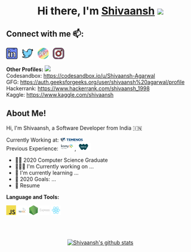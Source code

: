 
<div align="center">
<h1>Hi there, I'm <a href="#">Shivaansh</a> <img src="https://media.giphy.com/media/hvRJCLFzcasrR4ia7z/giphy.gif" width="25px"></h1>
</div>

## Connect with me 📫:
<a href="https://www.linkedin.com/in/shivaansh-agarwal/"><img height="30" src="resources/icons/linkedin.png"/></a>&nbsp;&nbsp;
<a href="https://twitter.com/Shivansh_97"><img height="30" src="resources/icons/twitter.png"/></a>&nbsp;&nbsp;
<a href="https://dev.to/shiv1998"><img height="30" src="resources/icons/devto.png"/></a>&nbsp;&nbsp;
<a href="https://www.instagram.com/shivaansh.agarwal/"><img height="30" src="resources/icons/instagram.png"/></a>&nbsp;&nbsp;<br>

**Other Profiles:** <img src="https://media.giphy.com/media/WUlplcMpOCEmTGBtBW/giphy.gif" width="20"> <br>
Codesandbox: https://codesandbox.io/u/Shivaansh-Agarwal<br>
GFG: https://auth.geeksforgeeks.org/user/shivaansh%20agarwal/profile <br>
Hackerrank: https://www.hackerrank.com/shivaansh_1998 <br>
Kaggle: https://www.kaggle.com/shivaansh <br>


## About Me!
Hi, I'm Shivaansh, a Software Developer from India	🇮🇳 


Currently Working at: <a href="https://www.temenos.com/"><img alt="Temenos" height="12px" width="60px" src=resources/logos/temenos.png /></a><br>
Previous Experience: <a href="https://www.kony.com/"><img alt="Kony" height="20px" width="40px" src=resources/logos/kony.png /></a>,<a href="http://www.webhelp.com/"><img alt="Webhelp" height="20px" width="40px" src=resources/logos/webhelp.png /></a> 
- :student: 2020 Computer Science Graduate
- 👨🏽‍💻 I'm Currently working on ...
- 🌱 I'm currently learning ...
- 🔭 2020 Goals: ...
- 📝 Resume

**Language and Tools:**

<img alt="JavaScript" width="26px" src="https://raw.githubusercontent.com/github/explore/80688e429a7d4ef2fca1e82350fe8e3517d3494d/topics/javascript/javascript.png" />
<img alt="MySQL" width="26px" src="https://raw.githubusercontent.com/github/explore/80688e429a7d4ef2fca1e82350fe8e3517d3494d/topics/mysql/mysql.png" />
<img alt="Node.js" width="26px" src="https://raw.githubusercontent.com/github/explore/80688e429a7d4ef2fca1e82350fe8e3517d3494d/topics/nodejs/nodejs.png" />
<img alt="Node.js" width="26px" src="https://raw.githubusercontent.com/github/explore/80688e429a7d4ef2fca1e82350fe8e3517d3494d/topics/express/express.png" />
<img alt="React" width="26px" src="https://raw.githubusercontent.com/github/explore/80688e429a7d4ef2fca1e82350fe8e3517d3494d/topics/react/react.png" />

<br><br>
<div align="center">

[![Shivaansh's github stats](https://github-readme-stats.vercel.app/api?username=Shivaansh-Agarwal)](https://github.com/anuraghazra/github-readme-stats&count_private=true&show_icons=true&title_color=1F75C8&icon_color=2AA410&text_color=043667&bg_color=ffffff)

</div>